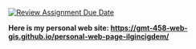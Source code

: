 [![Review Assignment Due Date](https://classroom.github.com/assets/deadline-readme-button-22041afd0340ce965d47ae6ef1cefeee28c7c493a6346c4f15d667ab976d596c.svg)](https://classroom.github.com/a/O2YWE8TK)


**Here is my personal web site: https://gmt-458-web-gis.github.io/personal-web-page-ilgincigdem/**
